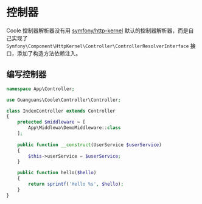 # 控制器

Coole 控制器解析器没有用 [symfony/http-kernel](https://github.com/symfony/http-kernel) 默认的控制器解析器，而是自己实现了 `Symfony\Component\HttpKernel\Controller\ControllerResolverInterface` 接口，添加了构造方法依赖注入。

## 编写控制器

``` php
namespace App\Controller;

use Guanguans\Coole\Controller\Controller;

class IndexController extends Controller
{
    protected $middleware = [
        App\Middlewa\DemoMiddleware::class
    ];
    
    public function __construct(UserService $userService)
    {
        $this->userService = $userService;
    }

    public function hello($hello)
    {
        return sprintf('Hello %s', $hello);
    }
}
```